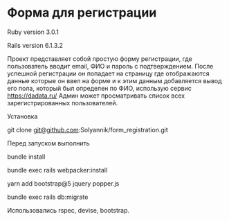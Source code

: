 # Форма для регистрации

Ruby version 3.0.1 

Rails version 6.1.3.2

Проект представляет собой простую форму регистрации, где пользователь
вводит email, ФИО и пароль с подтверждением.
После успешной регистрации он попадает на страницу где отображаются
данные которые он ввел на форме и к этим данным добавляется вывод его
пола, который был определен по ФИО, использую сервис https://dadata.ru/
Админ может просматривать список всех
зарегистрированных пользователей.

Установка

git clone git@github.com:Solyannik/form_registration.git

Перед запуском выполнить

bundle install

bundle exec rails webpacker:install

yarn add bootstrap@5 jquery popper.js

bundle exec rails db:migrate

Использовались rspec, devise, bootstrap.
